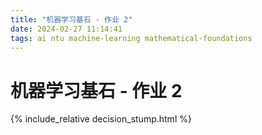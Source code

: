 ```yaml
---
title: "机器学习基石 - 作业 2"
date: 2024-02-27 11:14:41
tags: ai ntu machine-learning mathematical-foundations
---
```


# 机器学习基石 - 作业 2

<!--more-->

{% include_relative decision_stump.html %}
